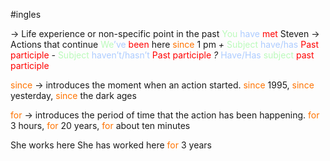 #ingles 

→ Life experience or non-specific point in the past 
    <span style="color:#bbfabb">You</span> <span style="color:#adccff">have</span> <span style="color:#ff0000">met</span> Steven 
→ Actions that continue
    <span style="color:#bbfabb">We</span><span style="color:#adccff">’ve</span> <span style="color:#ff0000">been</span> here <span style="color:#ff7300">since</span> 1 pm
*+* <span style="color:#bbfabb">Subject</span> <span style="color:#adccff">have/has</span> <span style="color:#ff0000">Past participle</span>
*-* <span style="color:#bbfabb">Subject</span> <span style="color:#adccff">haven’t/hasn’t</span> <span style="color:#ff0000">Past participle</span>
*?* <span style="color:#adccff">Have/Has</span> <span style="color:#bbfabb">subject</span> <span style="color:#ff0000">past participle</span>

<span style="color:#ff7300">since</span> → introduces the moment when an action started.
    <span style="color:#ff7300">since</span> 1995, <span style="color:#ff7300">since</span> yesterday, <span style="color:#ff7300">since</span> the dark ages

<span style="color:#ff7300">for</span> → introduces the period of time that the action has been happening.
    <span style="color:#ff7300">for</span> 3 hours, <span style="color:#ff7300">for</span> 20 years, <span style="color:#ff7300">for</span> about ten minutes

She works here
She has worked here <span style="color:#ff7300">for</span> 3 years